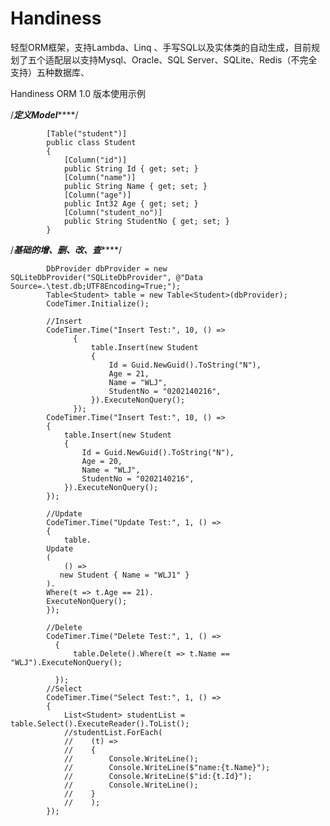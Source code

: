 # Handiness
轻型ORM框架，支持Lambda、Linq 、手写SQL以及实体类的自动生成，目前规划了五个适配层以支持Mysql、Oracle、SQL Server、SQLite、Redis（不完全支持）五种数据库、

Handiness ORM 1.0 版本使用示例

 /*************定义Model*****************/

            [Table("student")]
            public class Student
            {
                [Column("id")]
                public String Id { get; set; }
                [Column("name")]
                public String Name { get; set; }
                [Column("age")]
                public Int32 Age { get; set; }
                [Column("student_no")]
                public String StudentNo { get; set; }
            }
 /*********************基础的增、删、改、查*************************/

            DbProvider dbProvider = new SQLiteDbProvider("SQLiteDbProvider", @"Data Source=.\test.db;UTF8Encoding=True;");
            Table<Student> table = new Table<Student>(dbProvider);
            CodeTimer.Initialize();

            //Insert
            CodeTimer.Time("Insert Test:", 10, () =>
                  {
                      table.Insert(new Student
                      {
                          Id = Guid.NewGuid().ToString("N"),
                          Age = 21,
                          Name = "WLJ",
                          StudentNo = "0202140216",
                      }).ExecuteNonQuery();
                  });
            CodeTimer.Time("Insert Test:", 10, () =>
            {
                table.Insert(new Student
                {
                    Id = Guid.NewGuid().ToString("N"),
                    Age = 20,
                    Name = "WLJ",
                    StudentNo = "0202140216",
                }).ExecuteNonQuery();
            });

            //Update
            CodeTimer.Time("Update Test:", 1, () =>
            {
                table.
            Update
            (
                () =>
               new Student { Name = "WLJ1" }
            ).
            Where(t => t.Age == 21).
            ExecuteNonQuery();
            });

            //Delete
            CodeTimer.Time("Delete Test:", 1, () =>
              {
                  table.Delete().Where(t => t.Name == "WLJ").ExecuteNonQuery();

              });
            //Select
            CodeTimer.Time("Select Test:", 1, () =>
            {
                List<Student> studentList = table.Select().ExecuteReader().ToList();
                //studentList.ForEach(
                //    (t) =>
                //    {
                //        Console.WriteLine();
                //        Console.WriteLine($"name:{t.Name}");
                //        Console.WriteLine($"id:{t.Id}");
                //        Console.WriteLine();
                //    }
                //    );
            });
